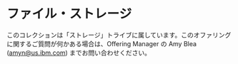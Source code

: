 # ファイル・ストレージ

このコレクションは「ストレージ」トライブに属しています。このオファリングに関するご質問が何かある場合は、Offering Manager の Amy Blea (amyn@us.ibm.com) までお問い合わせください。 
